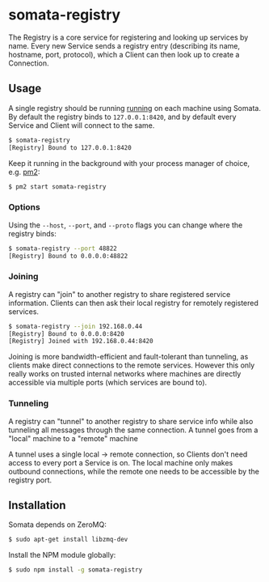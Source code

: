 # somata-registry

The Registry is a core service for registering and looking up services by name. Every new Service sends a registry entry (describing its name, hostname, port, protocol), which a Client can then look up to create a Connection.

## Usage

A single registry should be running [running](#running) on each machine using Somata. By default the registry binds to `127.0.0.1:8420`, and by default every Service and Client will connect to the same.

```bash
$ somata-registry
[Registry] Bound to 127.0.0.1:8420
```

Keep it running in the background with your process manager of choice, e.g. [pm2]():

```bash
$ pm2 start somata-registry
```

### Options

Using the `--host`, `--port`, and `--proto` flags you can change where the registry binds:

```bash
$ somata-registry --port 48822
[Registry] Bound to 0.0.0.0:48822
```

### Joining

A registry can "join" to another registry to share registered service information. Clients can then ask their local registry for remotely registered services.

```bash
$ somata-registry --join 192.168.0.44
[Registry] Bound to 0.0.0.0:8420
[Registry] Joined with 192.168.0.44:8420
```

Joining is more bandwidth-efficient and fault-tolerant than tunneling, as clients make direct connections to the remote services. However this only really works on trusted internal networks where machines are directly accessible via multiple ports (which services are bound to).

### Tunneling

A registry can "tunnel" to another registry to share service info while also tunneling all messages through the same connection. A tunnel goes from a "local" machine to a "remote" machine

A tunnel uses a single local &rarr; remote connection, so Clients don't need access to every port a Service is on. The local machine only makes outbound connections, while the remote one needs to be accessible by the registry port.

## Installation

Somata depends on ZeroMQ:

```sh
$ sudo apt-get install libzmq-dev
```

Install the NPM module globally:

```sh
$ sudo npm install -g somata-registry
```